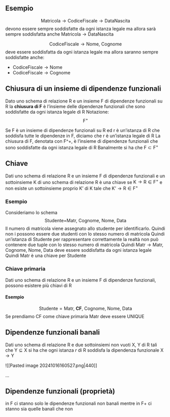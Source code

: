 ## Esempio
$$
\text{Matricola} \rightarrow \text{CodiceFiscale} \rightarrow \text{DataNascita}
$$
devono essere sempre soddisfatte da ogni istanza legale ma allora sarà sempre soddisfatta anche $\text{Matricola}\rightarrow\text{DataNascita}$


$$
\text{CodiceFiscale}\rightarrow\text{Nome, Cognome}
$$
deve essere soddisfatta da ogni istanza legale ma allora saranno sempre soddisfatte anche:
- $\text{CodiceFiscale}\rightarrow\text{Nome}$
- $\text{CodiceFiscale}\rightarrow\text{Cognome}$

## Chiusura di un insieme di dipendenze funzionali
Dato uno schema di relazione $\text{R}$ e un insieme $\text{F}$ di dipendenze funzionali su $\text{R}$ la **chiusura di $\text{F}$** è l’insieme delle dipendenze funzionali che sono soddisfatte da ogni istanza legale di $\text{R}$
Notazione:
$$
\text{F}^+
$$

Se F è un insieme di dipendenze funzionali su R ed r è un’istanza di R che soddisfa tutte le dipendenze in F, diciamo che r è un’istanza legale di R
La chiusura di F, denotata con F^+, è l’insieme di dipendenze funzionali che sono soddisfatte da ogni istanza legale di R
Banalmente si ha che $\text{F}\subset \text{F}^+$


## Chiave
Dati uno schema di relazione $\text{R}$ e un insieme $\text{F}$ di dipendenze funzionali e un sottoinsieme $\text{K}$ di uno schema di relazione $\text{R}$ è una chiave se $\text{K}\rightarrow\text{R}\in \text{F}^+$ e non esiste un sottoinsieme proprio $\text{K'}$ di $\text{K}$ tale che $\text{K'}\rightarrow\text{R}\in \text{F}^+$
### Esempio
Consideriamo lo schema
$$
\text{Studente=Matr, Cognome, Nome, Data}
$$
Il numero di matricola viene assegnato allo studente per identificarlo.
Quindi non i possono essere due studenti con lo stesso numero di matricola
Quindi un’istanza di $\text{Studente}$ per rappresentare correttamente la realtà non può contenere due tuple con lo stesso numero di matricola
Quindi $\text{Matr}\rightarrow \text{Matr, Cognome, Nome, Data}$ deve essere soddisfatta da ogni istanza legale
Quindi $\text{Matr}$ è una chiave per $\text{Studente}$

### Chiave primaria
Dati uno schema di relazione $\text{R}$ e un insieme $\text{F}$ di dipendenze funzionali, possono esistere più chiavi di $\text{R}$
#### Esempio
$$
\text{Studente}=\text{Matr, }\textbf{CF}\text{, Cognome, Nome, Data}
$$
Se prendiamo CF come chiave primaria Matr deve essere UNIQUE


## Dipendenze funzionali banali
Dati uno schema di relazione $\text{R}$ e due sottoinsiemi non vuoti $\text{X, Y}$ di $\text{R}$ tali che $\text{Y}\subseteq \text{X}$ si ha che ogni istanza $r$ di $\text{R}$ soddisfa la dipendenza funzionale $\text{X}\rightarrow\text{Y}$

![[Pasted image 20241016160527.png|440]]

…

## Dipendenze funzionali (proprietà)


in F ci stanno solo le dipendenze funzionali non banali mentre in F+ ci stanno sia quelle banali che non

